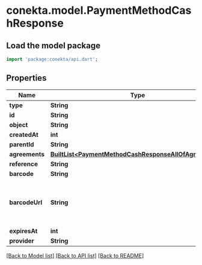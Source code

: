 # conekta.model.PaymentMethodCashResponse

## Load the model package
```dart
import 'package:conekta/api.dart';
```

## Properties
Name | Type | Description | Notes
------------ | ------------- | ------------- | -------------
**type** | **String** |  | 
**id** | **String** |  | 
**object** | **String** |  | 
**createdAt** | **int** |  | 
**parentId** | **String** |  | [optional] 
**agreements** | [**BuiltList&lt;PaymentMethodCashResponseAllOfAgreements&gt;**](PaymentMethodCashResponseAllOfAgreements.md) |  | [optional] 
**reference** | **String** |  | [optional] 
**barcode** | **String** |  | [optional] 
**barcodeUrl** | **String** | URL to the barcode image, reference is the same as barcode | [optional] 
**expiresAt** | **int** |  | [optional] 
**provider** | **String** |  | [optional] 

[[Back to Model list]](../README.md#documentation-for-models) [[Back to API list]](../README.md#documentation-for-api-endpoints) [[Back to README]](../README.md)


